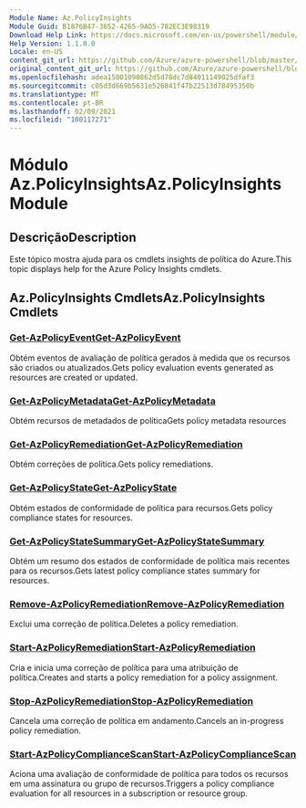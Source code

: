 ```yaml
---
Module Name: Az.PolicyInsights
Module Guid: B1876B47-3652-4265-9AD5-782EC3E98319
Download Help Link: https://docs.microsoft.com/en-us/powershell/module/az.policyinsights
Help Version: 1.1.0.0
Locale: en-US
content_git_url: https://github.com/Azure/azure-powershell/blob/master/src/PolicyInsights/PolicyInsights/help/Az.PolicyInsights.md
original_content_git_url: https://github.com/Azure/azure-powershell/blob/master/src/PolicyInsights/PolicyInsights/help/Az.PolicyInsights.md
ms.openlocfilehash: adea15001090862d5d78dc7d84011149025dfaf3
ms.sourcegitcommit: c05d3d669b5631e526841f47b22513d78495350b
ms.translationtype: MT
ms.contentlocale: pt-BR
ms.lasthandoff: 02/09/2021
ms.locfileid: "100117271"
---
```

# <span data-ttu-id="e3135-101">Módulo Az.PolicyInsights</span><span class="sxs-lookup"><span data-stu-id="e3135-101">Az.PolicyInsights Module</span></span>
## <span data-ttu-id="e3135-102">Descrição</span><span class="sxs-lookup"><span data-stu-id="e3135-102">Description</span></span>
<span data-ttu-id="e3135-103">Este tópico mostra ajuda para os cmdlets insights de política do Azure.</span><span class="sxs-lookup"><span data-stu-id="e3135-103">This topic displays help for the Azure Policy Insights cmdlets.</span></span>

## <span data-ttu-id="e3135-104">Az.PolicyInsights Cmdlets</span><span class="sxs-lookup"><span data-stu-id="e3135-104">Az.PolicyInsights Cmdlets</span></span>
### [<span data-ttu-id="e3135-105">Get-AzPolicyEvent</span><span class="sxs-lookup"><span data-stu-id="e3135-105">Get-AzPolicyEvent</span></span>](Get-AzPolicyEvent.md)
<span data-ttu-id="e3135-106">Obtém eventos de avaliação de política gerados à medida que os recursos são criados ou atualizados.</span><span class="sxs-lookup"><span data-stu-id="e3135-106">Gets policy evaluation events generated as resources are created or updated.</span></span>

### [<span data-ttu-id="e3135-107">Get-AzPolicyMetadata</span><span class="sxs-lookup"><span data-stu-id="e3135-107">Get-AzPolicyMetadata</span></span>](Get-AzPolicyMetadata.md)
<span data-ttu-id="e3135-108">Obtém recursos de metadados de política</span><span class="sxs-lookup"><span data-stu-id="e3135-108">Gets policy metadata resources</span></span>

### [<span data-ttu-id="e3135-109">Get-AzPolicyRemediation</span><span class="sxs-lookup"><span data-stu-id="e3135-109">Get-AzPolicyRemediation</span></span>](Get-AzPolicyRemediation.md)
<span data-ttu-id="e3135-110">Obtém correções de política.</span><span class="sxs-lookup"><span data-stu-id="e3135-110">Gets policy remediations.</span></span>

### [<span data-ttu-id="e3135-111">Get-AzPolicyState</span><span class="sxs-lookup"><span data-stu-id="e3135-111">Get-AzPolicyState</span></span>](Get-AzPolicyState.md)
<span data-ttu-id="e3135-112">Obtém estados de conformidade de política para recursos.</span><span class="sxs-lookup"><span data-stu-id="e3135-112">Gets policy compliance states for resources.</span></span>

### [<span data-ttu-id="e3135-113">Get-AzPolicyStateSummary</span><span class="sxs-lookup"><span data-stu-id="e3135-113">Get-AzPolicyStateSummary</span></span>](Get-AzPolicyStateSummary.md)
<span data-ttu-id="e3135-114">Obtém um resumo dos estados de conformidade de política mais recentes para os recursos.</span><span class="sxs-lookup"><span data-stu-id="e3135-114">Gets latest policy compliance states summary for resources.</span></span>

### [<span data-ttu-id="e3135-115">Remove-AzPolicyRemediation</span><span class="sxs-lookup"><span data-stu-id="e3135-115">Remove-AzPolicyRemediation</span></span>](Remove-AzPolicyRemediation.md)
<span data-ttu-id="e3135-116">Exclui uma correção de política.</span><span class="sxs-lookup"><span data-stu-id="e3135-116">Deletes a policy remediation.</span></span>

### [<span data-ttu-id="e3135-117">Start-AzPolicyRemediation</span><span class="sxs-lookup"><span data-stu-id="e3135-117">Start-AzPolicyRemediation</span></span>](Start-AzPolicyRemediation.md)
<span data-ttu-id="e3135-118">Cria e inicia uma correção de política para uma atribuição de política.</span><span class="sxs-lookup"><span data-stu-id="e3135-118">Creates and starts a policy remediation for a policy assignment.</span></span>

### [<span data-ttu-id="e3135-119">Stop-AzPolicyRemediation</span><span class="sxs-lookup"><span data-stu-id="e3135-119">Stop-AzPolicyRemediation</span></span>](Stop-AzPolicyRemediation.md)
<span data-ttu-id="e3135-120">Cancela uma correção de política em andamento.</span><span class="sxs-lookup"><span data-stu-id="e3135-120">Cancels an in-progress policy remediation.</span></span>

### [<span data-ttu-id="e3135-121">Start-AzPolicyComplianceScan</span><span class="sxs-lookup"><span data-stu-id="e3135-121">Start-AzPolicyComplianceScan</span></span>](Start-AzPolicyComplianceScan.md)
<span data-ttu-id="e3135-122">Aciona uma avaliação de conformidade de política para todos os recursos em uma assinatura ou grupo de recursos.</span><span class="sxs-lookup"><span data-stu-id="e3135-122">Triggers a policy compliance evaluation for all resources in a subscription or resource group.</span></span>

